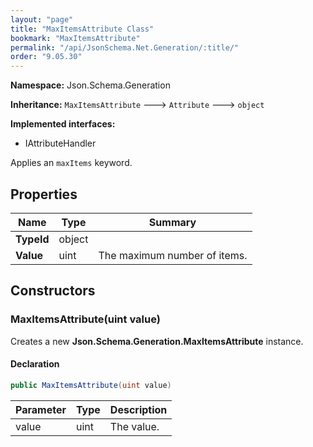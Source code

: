 ```yaml
---
layout: "page"
title: "MaxItemsAttribute Class"
bookmark: "MaxItemsAttribute"
permalink: "/api/JsonSchema.Net.Generation/:title/"
order: "9.05.30"
---
```

**Namespace:** Json.Schema.Generation

**Inheritance:**
`MaxItemsAttribute`
 🡒 
`Attribute`
 🡒 
`object`

**Implemented interfaces:**

- IAttributeHandler

Applies an `maxItems` keyword.

## Properties

| Name | Type | Summary |
|---|---|---|
| **TypeId** | object |  |
| **Value** | uint | The maximum number of items. |

## Constructors

### MaxItemsAttribute(uint value)

Creates a new **Json.Schema.Generation.MaxItemsAttribute** instance.

#### Declaration

```c#
public MaxItemsAttribute(uint value)
```

| Parameter | Type | Description |
|---|---|---|
| value | uint | The value. |


